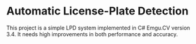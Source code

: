 # Automatic License-Plate Detection

This project is a simple LPD system implemented in C# Emgu.CV version 3.4. It needs high improvements in both performance and accuracy.